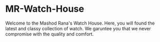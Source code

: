 # MR-Watch-House

Welcome to the Mashod Rana's Watch House. Here, you will found the latest and classy collection of watch. We garuntee you that we never compromise with the quality and comfort.

<!-- git testing -->
